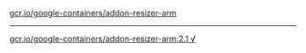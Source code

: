 [gcr.io/google-containers/addon-resizer-arm](https://hub.docker.com/r/anjia0532/addon-resizer-arm/tags/) 

----
[gcr.io/google-containers/addon-resizer-arm:2.1 √](https://hub.docker.com/r/anjia0532/addon-resizer-arm/tags/)

